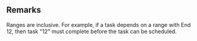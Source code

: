 ## Remarks  
 Ranges are inclusive. For example, if a task depends on a range with End 12, then task "12" must complete before              the task can be scheduled.